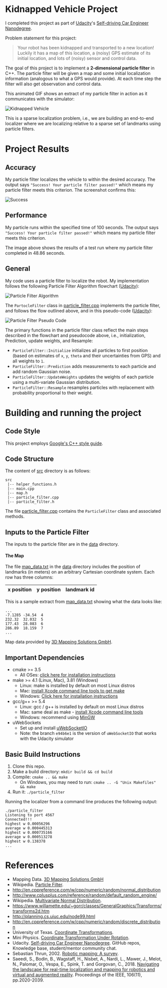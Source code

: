 # Kidnapped Vehicle Project

I completed this project as part of [Udacity](https://www.udacity.com)'s [Self-driving Car Engineer Nanodegree](https://www.udacity.com/course/self-driving-car-engineer-nanodegree--nd013). 

Problem statement for this project:
> Your robot has been kidnapped and transported to a new location! Luckily it has a map of this location, a (noisy) GPS estimate of its initial location, and lots of (noisy) sensor and control data.

The goal of this project is to implement a **2-dimensional particle filter** in C++. The  particle filter will be given a map and some initial localization information (analogous to what a GPS would provide). At each time step the filter will also get observation and control data.

This animated GIF shows an extract of my particle filter in action as it communicates with the simulator:

![Kidnapped Vehicle](images/particle_filter_kidnapped_vehicle.gif)

This is a sparse localization problem, i.e., we are building an end-to-end localizer where we are localizing relative to a sparse set of landmarks using particle filters. 

# Project Results

## Accuracy
My particle filter localizes the vehicle to within the desired accuracy. The output says `"Success! Your particle filter passed!"` which means my particle filter meets this criterion. The screenshot confirms this:

![Success](images/particle_filter_success.png)

## Performance
My particle runs within the specified time of 100 seconds. The output says `"Success! Your particle filter passed!"` which means my particle filter meets this criterion.

The image above shows the results of a test run where my particle filter completed in 48.86 seconds.

## General
My code uses a particle filter to localize the robot. My implementation follows the following Particle Filter Algorithm flowchart ([Udacity](#References)):

![Particle Filter Algorithm](images/particle_filter_algorithm.png)

The `PartocleFilter` class in [particle_filter.cpp](src/particle_filter.cpp) implements the particle filter, and follows the flow outlined above, and in this pseudo-code ([Udacity](#References)): 

![Particle Filter Pseudo Code](images/particle_filter_pseudo_code.png)

The primary functions in the particle filter class reflect the main steps described in the flowchart and pseudocode above, i.e., initialization, Prediction, update weights, and Resample:

* `ParticleFilter::Initialize` initializes all particles to first position (based on estimates of `x`, `y`, `theta` and their uncertainties from GPS) and all weights to `1`.
* `ParticleFilter::Prediction` adds measurements to each particle and add random Gaussian noise.
* `ParticleFilter::UpdateWeights` updates the weights of each particle using a multi-variate Gaussian distribution.
* `ParticleFilter::Resample` resamples particles with replacement with probability proportional to their weight.

# Building and running the project

## Code Style

This project employs [Google's C++ style guide](https://google.github.io/styleguide/cppguide.html).

## Code Structure
The content of [src](src) directory is as follows:

```
src
 |-- helper_functions.h
 |-- main.cpp
 |-- map.h
 |-- particle_filter.cpp
 |-- particle_filter.h
```

The file [particle_filter.cpp](src/particle_filter.cpp) contains the `ParticleFilter` class and associated methods. 

## Inputs to the Particle Filter
The inputs to the particle filter are in the [data](data) directory.

#### The Map
The file [map_data.txt](data/map_data.txt) in the [data](data) directory includes the position of landmarks (in meters) on an arbitrary Cartesian coordinate system. Each row has three columns:

x position | y position | landmark id
:---|:---|:---

This is a sample extract from [map_data.txt](data/map_data.txt) showing what the data looks like:

```text
...
-7.1285	-34.54	4
232.32	32.032	5
177.43	28.083	6
286.89	18.159	7
...
```

Map data provided by [3D Mapping Solutions GmbH](#References).

## Important Dependencies

* cmake >= 3.5
    * All OSes: [click here for installation instructions](https://cmake.org/install/)
* make >= 4.1 (Linux, Mac), 3.81 (Windows)
    * Linux: make is installed by default on most Linux distros
    * Mac: [install Xcode command line tools to get make](https://developer.apple.com/xcode/features/)
    * Windows: [Click here for installation instructions](http://gnuwin32.sourceforge.net/packages/make.htm)
* gcc/g++ >= 5.4
    * Linux: gcc / g++ is installed by default on most Linux distros
    * Mac: same deal as make - [install Xcode command line tools](https://developer.apple.com/xcode/features/)
    * Windows: recommend using [MinGW](http://www.mingw.org/)
* uWebSockets
    * Set up and install [uWebSocketIO](https://github.com/uWebSockets/uWebSockets)
    * Note: the branch `e94b6e1` is the version of `uWebSocketIO` that works with the Udacity simulator

## Basic Build Instructions

1. Clone this repo.
2. Make a build directory: `mkdir build && cd build`
3. Compile: `cmake .. && make`
    * On Windows, you may need to run: `cmake .. -G "Unix Makefiles" && make`
4. Run it: `./particle_filter`

Running the localizer from a command line produces the following output:

```text
./particle_filter 
Listening to port 4567
Connected!!!
highest w 0.00056296
average w 0.000445313
highest w 0.000735166
average w 0.000513278
highest w 0.138378
...
```


# References
* Mapping Data. [3D Mapping Solutions GmbH](https://www.3d-mapping.de)
* Wikipedia. [Particle Filter](https://en.wikipedia.org/wiki/Particle_filter).
* http://en.cppreference.com/w/cpp/numeric/random/normal_distribution
* http://www.cplusplus.com/reference/random/default_random_engine/
* Wikipedia. [Multivariate Normal Distribution](https://en.wikipedia.org/wiki/Multivariate_normal_distribution).
* https://www.willamette.edu/~gorr/classes/GeneralGraphics/Transforms/transforms2d.htm
* http://planning.cs.uiuc.edu/node99.html
* http://en.cppreference.com/w/cpp/numeric/random/discrete_distribution
* University of Texas. [Coordinate Transformations](http://farside.ph.utexas.edu/teaching/336k/Newtonhtml/node153.html).
* Mini Physics. [Coordinate Transformation Under Rotation](https://www.miniphysics.com/coordinate-transformation-under-rotation.html).
* Udacity. [Self-driving Car Engineer Nanodegree](https://www.udacity.com/course/self-driving-car-engineer-nanodegree--nd013). GitHub repos, Knowledge base, student/mentor community chat.
* Sebastian Thrun, 2002. [Robotic mapping: A survey](http://robots.stanford.edu/papers/thrun.mapping-tr.pdf).
* Saeedi, S., Bodin, B., Wagstaff, H., Nisbet, A., Nardi, L., Mawer, J., Melot, N., Palomar, O., Vespa, E., Spink, T. and Gorgovan, C., 2018. [Navigating the landscape for real-time localization and mapping for robotics and virtual and augmented reality](https://arxiv.org/abs/1808.06352). Proceedings of the IEEE, 106(11), pp.2020-2039.
